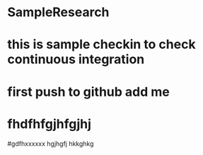# SampleResearch
# this is sample checkin to check continuous integration
# first push to github add me
# fhdfhfgjhfgjhj

#gdfhxxxxxx  hgjhgfj
hkkghkg

